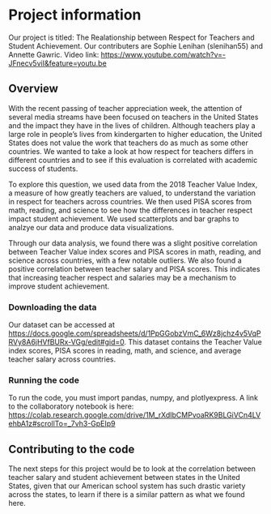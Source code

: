 # Project information

Our project is titled: The Realationship between Respect for Teachers and Student Achievement. 
Our contributers are Sophie Lenihan (slenihan55) and Annette Gawric. 
Video link: https://www.youtube.com/watch?v=-JFnecv5viI&feature=youtu.be

## Overview

With the recent passing of teacher appreciation week, the attention of several media streams have been focused on teachers in the United States and the impact they have in the lives of children. Although teachers play a large role in people’s lives from kindergarten to higher education, the United States does not value the work that teachers do as much as some other countries. We wanted to take a look at how respect for teachers differs in different countries and to see if this evaluation is correlated with academic success of students. 

To explore this question, we used data from the 2018 Teacher Value Index, a measure of how greatly teachers are valued, to understand the variation in respect for teachers across countries. We then used PISA scores from math, reading, and science to see how the differences in teacher respect impact student achievement. We used scatterplots and bar graphs to analzye our data and produce data visualizations. 

Through our data analysis, we found there was a slight positive correlation between Teacher Value index scores and PISA scores in math, reading, and science across countries, with a few notable outliers. We also found a positive correlation between teacher salary and PISA scores. This indicates that increasing teacher respect and salaries may be a mechanism to improve student achievement.  

### Downloading the data

Our dataset can be accessed at https://docs.google.com/spreadsheets/d/1PpGGobzVmC_6Wz8jchz4v5VqPRVy8A6jHVfBURx-VGg/edit#gid=0. This dataset contains the Teacher Value index scores, PISA scores in reading, math, and science, and average teacher salary across countries.  

### Running the code

To run the code, you must import pandas, numpy, and plotlyexpress. A link to the collaboratory notebook is here: https://colab.research.google.com/drive/1M_rXdIbCMPvoaRK9BLGiVCn4LVehbA1z#scrollTo=_7vh3-GpEIp9

## Contributing to the code

The next steps for this project would be to look at the correlation between teacher salary and student achievement between states in the United States, given that our American school system has such drastic variety across the states, to learn if there is a similar pattern as what we found here. 




